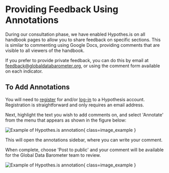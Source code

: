 # Providing Feedback Using Annotations

During our consultation phase, we have enabled Hypothes.is on all handbook pages to allow you to share feedback on specific sections. This is similar to commenting using Google Docs, providing comments that are visible to all viewers of the handbook.

If you prefer to provide private feedback, you can do this by email at feedback@globaldatabarometer.org, or using the comment form available on each indicator.



## To Add Annotations

You will need to [register](https://hypothes.is/signup) for and/or [log-in](https://hypothes.is/login) to a Hypothesis account. Registration is straightforward and only requires an email address.


Next, highlight the text you wish to add comments on, and select 'Annotate' from the menu that appears as shown in the figure below:

![Example of Hypothes.is annotation](img/annotate-1.png){ class=image_example }

This will open the annotations sidebar, where you can write your comment.

When complete, choose 'Post to public' and your comment will be available for the Global Data Barometer team to review.

![Example of Hypothes.is annotation](img/annotate-2.png){ class=image_example }





